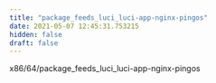 ```yaml
---
title: "package_feeds_luci_luci-app-nginx-pingos"
date: 2021-05-07 12:45:31.753215
hidden: false
draft: false
---
```


x86/64/package_feeds_luci_luci-app-nginx-pingos

